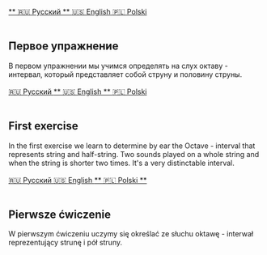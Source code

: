 <span id="ru"><a href="#ru"> ** 🇷🇺 Русский ** </a> <a href="#en">  🇺🇸 English  </a> <a href="#pl">  🇵🇱 Polski  </a> </span><br><br>
## Первое упражнение

В первом упражнении мы учимся определять на слух октаву - интервал, который представляет собой струну и половину струны.<br><br>
<span id="en"><a href="#ru">  🇷🇺 Русский  </a> <a href="#en"> ** 🇺🇸 English ** </a> <a href="#pl">  🇵🇱 Polski  </a> </span><br><br>
## First exercise

In the first exercise we learn to determine  by ear the Octave  -  interval that represents string and half-string.
Two sounds played on a whole string and when the string is shorter two times.
It's a very distinctable interval.<br><br>
<span id="pl"><a href="#ru">  🇷🇺 Русский  </a> <a href="#en">  🇺🇸 English  </a> <a href="#pl"> ** 🇵🇱 Polski ** </a> </span><br><br>
## Pierwsze ćwiczenie

W pierwszym ćwiczeniu uczymy się określać ze słuchu oktawę - interwał reprezentujący strunę i pół struny.<br><br>
